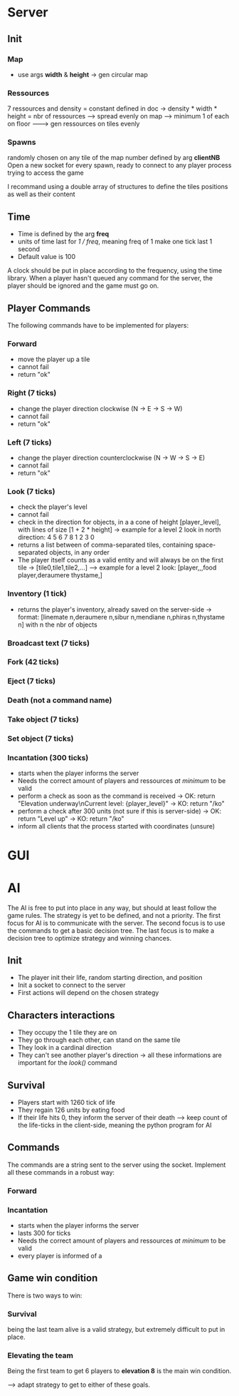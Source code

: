 # Server

## Init

### Map

- use args **width** & **height**
-> gen circular map

### Ressources

7 ressources and density = constant defined in doc
-> density * width * height = nbr of ressources
--> spread evenly on map
--> minimum 1 of each on floor
---> gen ressources on tiles evenly

### Spawns

randomly chosen on any tile of the map
number defined by arg **clientNB**
Open a new socket for every spawn, ready to connect to any player process trying to access the game

I recommand using a double array of structures to define the tiles positions as well as their content

## Time

- Time is defined by the arg **freq**
- units of time last for *1 / freq*, meaning freq of 1 make one tick last 1 second
- Default value is 100

A clock should be put in place according to the frequency, using the time library.
When a player hasn't queued any command for the server, the player should be ignored and the game must go on.

## Player Commands

The following commands have to be implemented for players:

### Forward

- move the player up a tile
- cannot fail
- return "ok"

### Right (7 ticks)

- change the player direction clockwise (N -> E -> S -> W)
- cannot fail
- return "ok"

### Left (7 ticks)

- change the player direction counterclockwise (N -> W -> S -> E)
- cannot fail
- return "ok"

### Look (7 ticks)

- check the player's level
- cannot fail
- check in the direction for objects, in a a cone of height [player_level], with lines of size [1 + 2 * height]
-> example for a level 2 look in north direction:
4 5 6 7 8
  1 2 3
    0
- returns a list between of comma-separated tiles, containing space-separated objects, in any order
- The player itself counts as a valid entity and will always be on the first tile
-> [tile0,tile1,tile2,...]
--> example for a level 2 look: [player,,,food player,deraumere thystame,]

### Inventory (1 tick)

- returns the player's inventory, already saved on the server-side
-> format: [linemate n,deraumere n,sibur n,mendiane n,phiras n,thystame n] with n the nbr of objects


### Broadcast text (7 ticks)

### Fork (42 ticks)

### Eject (7 ticks)

### Death (not a command name)

### Take object (7 ticks)

### Set object (7 ticks)

### Incantation (300 ticks)

- starts when the player informs the server
- Needs the correct amount of players and ressources *at minimum* to be valid
- perform a check as soon as the command is received
-> OK: return "Elevation underway\nCurrent level: {player_level}"
-> KO: return "/ko"
- perform a check after 300 units (not sure if this is server-side)
-> OK: return "Level up"
-> KO: return "/ko"
- inform all clients that the process started with coordinates (unsure)

# GUI

# AI

The AI is free to put into place in any way, but should at least follow the game rules.
The strategy is yet to be defined, and not a priority.
The first focus for AI is to communicate with the server.
The second focus is to use the commands to get a basic decision tree.
The last focus is to make a decision tree to optimize strategy and winning chances.

## Init

- The player init their life, random starting direction, and position
- Init a socket to connect to the server
- First actions will depend on the chosen strategy

## Characters interactions

- They occupy the 1 tile they are on
- They go through each other, can stand on the same tile
- They look in a cardinal direction
- They can't see another player's direction
-> all these informations are important for the *look()* command

## Survival

- Players start with 1260 tick of life
- They regain 126 units by eating food
- If their life hits 0, they inform the server of their death
--> keep count of the life-ticks in the client-side, meaning the python program for AI

## Commands

The commands are a string sent to the server using the socket.
Implement all these commands in a robust way:

### Forward

### Incantation

- starts when the player informs the server
- lasts 300 for ticks
- Needs the correct amount of players and ressources *at minimum* to be valid
- every player is informed of a

## Game win condition

There is two ways to win:

### Survival

being the last team alive is a valid strategy, but extremely difficult to put in place.

### Elevating the team

Being the first team to get 6 players to **elevation 8** is the main win condition.

--> adapt strategy to get to either of these goals.
